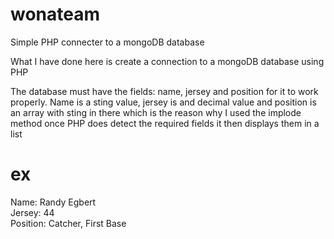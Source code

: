 wonateam
========
Simple PHP connecter to a mongoDB database 

What I have done here is create a connection to a mongoDB database using PHP 

The database must have the fields: name, jersey and position for it to work properly. Name is a sting value, jersey is and decimal value and position is an array with sting in there which is the reason why I used the implode method once PHP does detect the required fields it then displays them in a list 

ex
========
Name: Randy Egbert <br>
Jersey: 44 <br>
Position: Catcher, First Base
